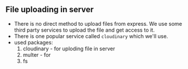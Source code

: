 ## File uploading in server

- There is no direct method to upload files from express. We use some third party services to upload the file and get access to it.
- There is one popular service called `cloudinary` which we'll use.
- used packages:
    1. cloudinary - for uploding file in server
    2. multer - for 
    3. fs